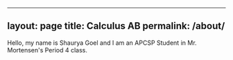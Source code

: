 
---
layout: page
title: Calculus AB
permalink: /about/
---

Hello, my name is Shaurya Goel and I am an APCSP Student in Mr. Mortensen's Period 4 class.
